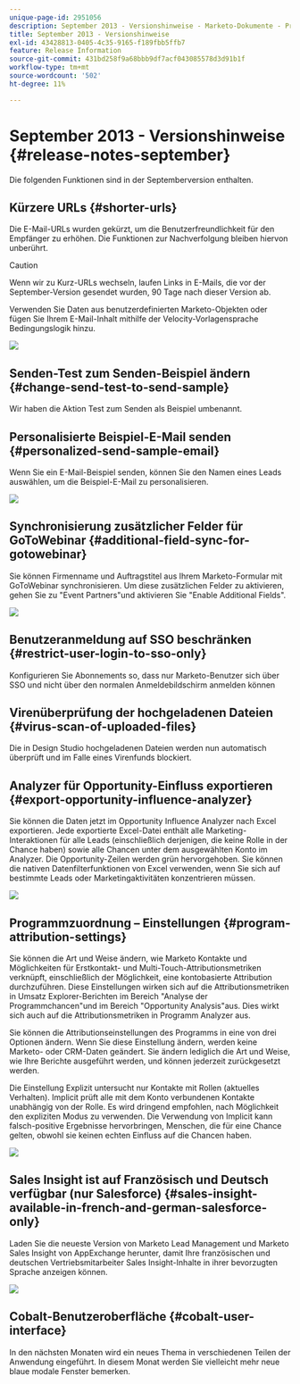 ```yaml
---
unique-page-id: 2951056
description: September 2013 - Versionshinweise - Marketo-Dokumente - Produktdokumentation
title: September 2013 - Versionshinweise
exl-id: 43428813-0405-4c35-9165-f189fbb5ffb7
feature: Release Information
source-git-commit: 431bd258f9a68bbb9df7acf043085578d3d91b1f
workflow-type: tm+mt
source-wordcount: '502'
ht-degree: 11%

---
```


# September 2013 - Versionshinweise {#release-notes-september}

Die folgenden Funktionen sind in der Septemberversion enthalten.

## Kürzere URLs {#shorter-urls}

Die E-Mail-URLs wurden gekürzt, um die Benutzerfreundlichkeit für den Empfänger zu erhöhen. Die Funktionen zur Nachverfolgung bleiben hiervon unberührt.

>[!CAUTION]
>
>Wenn wir zu Kurz-URLs wechseln, laufen Links in E-Mails, die vor der September-Version gesendet wurden, 90 Tage nach dieser Version ab.

Verwenden Sie Daten aus benutzerdefinierten Marketo-Objekten oder fügen Sie Ihrem E-Mail-Inhalt mithilfe der Velocity-Vorlagensprache Bedingungslogik hinzu.

![](assets/image2014-9-22-17-3a10-3a56.png)

## Senden-Test zum Senden-Beispiel ändern {#change-send-test-to-send-sample}

Wir haben die Aktion Test zum Senden als Beispiel umbenannt.

## Personalisierte Beispiel-E-Mail senden {#personalized-send-sample-email}

Wenn Sie ein E-Mail-Beispiel senden, können Sie den Namen eines Leads auswählen, um die Beispiel-E-Mail zu personalisieren.

![](assets/image2014-9-22-17-3a11-3a22.png)

## Synchronisierung zusätzlicher Felder für GoToWebinar {#additional-field-sync-for-gotowebinar}

Sie können Firmenname und Auftragstitel aus Ihrem Marketo-Formular mit GoToWebinar synchronisieren. Um diese zusätzlichen Felder zu aktivieren, gehen Sie zu &quot;Event Partners&quot;und aktivieren Sie &quot;Enable Additional Fields&quot;.

![](assets/image2014-9-22-17-3a11-3a53.png)

## Benutzeranmeldung auf SSO beschränken {#restrict-user-login-to-sso-only}

Konfigurieren Sie Abonnements so, dass nur Marketo-Benutzer sich über SSO und nicht über den normalen Anmeldebildschirm anmelden können

## Virenüberprüfung der hochgeladenen Dateien {#virus-scan-of-uploaded-files}

Die in Design Studio hochgeladenen Dateien werden nun automatisch überprüft und im Falle eines Virenfunds blockiert.

## Analyzer für Opportunity-Einfluss exportieren {#export-opportunity-influence-analyzer}

Sie können die Daten jetzt im Opportunity Influence Analyzer nach Excel exportieren. Jede exportierte Excel-Datei enthält alle Marketing-Interaktionen für alle Leads (einschließlich derjenigen, die keine Rolle in der Chance haben) sowie alle Chancen unter dem ausgewählten Konto im Analyzer. Die Opportunity-Zeilen werden grün hervorgehoben. Sie können die nativen Datenfilterfunktionen von Excel verwenden, wenn Sie sich auf bestimmte Leads oder Marketingaktivitäten konzentrieren müssen.

![](assets/image2014-9-22-17-3a12-3a23.png)

## Programmzuordnung – Einstellungen {#program-attribution-settings}

Sie können die Art und Weise ändern, wie Marketo Kontakte und Möglichkeiten für Erstkontakt- und Multi-Touch-Attributionsmetriken verknüpft, einschließlich der Möglichkeit, eine kontobasierte Attribution durchzuführen. Diese Einstellungen wirken sich auf die Attributionsmetriken in Umsatz Explorer-Berichten im Bereich &quot;Analyse der Programmchancen&quot;und im Bereich &quot;Opportunity Analysis&quot;aus. Dies wirkt sich auch auf die Attributionsmetriken in Programm Analyzer aus.

Sie können die Attributionseinstellungen des Programms in eine von drei Optionen ändern. Wenn Sie diese Einstellung ändern, werden keine Marketo- oder CRM-Daten geändert. Sie ändern lediglich die Art und Weise, wie Ihre Berichte ausgeführt werden, und können jederzeit zurückgesetzt werden.

Die Einstellung Explizit untersucht nur Kontakte mit Rollen (aktuelles Verhalten). Implicit prüft alle mit dem Konto verbundenen Kontakte unabhängig von der Rolle. Es wird dringend empfohlen, nach Möglichkeit den expliziten Modus zu verwenden. Die Verwendung von Implicit kann falsch-positive Ergebnisse hervorbringen, Menschen, die für eine Chance gelten, obwohl sie keinen echten Einfluss auf die Chancen haben.

![](assets/image2014-9-22-17-3a12-3a43.png)

## Sales Insight ist auf Französisch und Deutsch verfügbar (nur Salesforce) {#sales-insight-available-in-french-and-german-salesforce-only}

Laden Sie die neueste Version von Marketo Lead Management und Marketo Sales Insight von AppExchange herunter, damit Ihre französischen und deutschen Vertriebsmitarbeiter Sales Insight-Inhalte in ihrer bevorzugten Sprache anzeigen können.

![](assets/image2014-9-22-17-3a13-3a12.png)

## Cobalt-Benutzeroberfläche {#cobalt-user-interface}

In den nächsten Monaten wird ein neues Thema in verschiedenen Teilen der Anwendung eingeführt. In diesem Monat werden Sie vielleicht mehr neue blaue modale Fenster bemerken.
